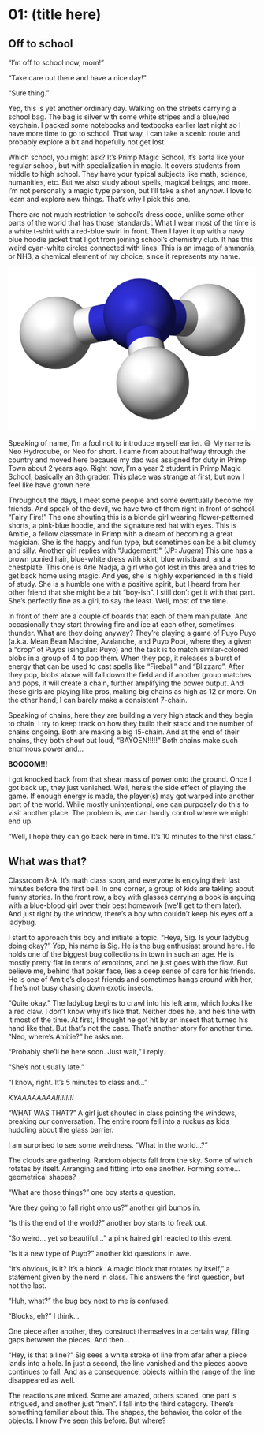 # 01: (title here)

## Off to school

“I’m off to school now, mom!”

“Take care out there and have a nice day!”

“Sure thing.”

Yep, this is yet another ordinary day. Walking on the streets carrying a school bag. The bag is silver with some white stripes and a blue/red keychain. I packed some notebooks and textbooks earlier last night so I have more time to go to school. That way, I can take a scenic route and probably explore a bit and hopefully not get lost.

Which school, you might ask? It’s Primp Magic School, it’s sorta like your regular school, but with specialization in magic. It covers students from middle to high school. They have your typical subjects like math, science, humanities, etc. But we also study about spells, magical beings, and more. I’m not personally a magic type person, but I’ll take a shot anyhow. I love to learn and explore new things. That’s why I pick this one.

There are not much restriction to school’s dress code, unlike some other parts of the world that has those ‘standards’. What I wear most of the time is a white t-shirt with a red-blue swirl in front. Then I layer it up with a navy blue hoodie jacket that I got from joining school’s chemistry club. It has this weird cyan-white circles connected with lines. This is an image of ammonia, or NH3, a chemical element of my choice, since it represents my name.

![Ammonia chemical structure](img/Ammonia-3D-balls.png)

Speaking of name, I’m a fool not to introduce myself earlier. :sweat_smile: My name is Neo Hydrocube, or Neo for short. I came from about halfway through the country and moved here because my dad was assigned for duty in Primp Town about 2 years ago. Right now, I’m a year 2 student in Primp Magic School, basically an 8th grader. This place was strange at first, but now I feel like have grown here.

Throughout the days, I meet some people and some eventually become my friends. And speak of the devil, we have two of them right in front of school. “Fairy Fire!” The one shouting this is a blonde girl wearing flower-patterned shorts, a pink-blue hoodie, and the signature red hat with eyes. This is Amitie, a fellow classmate in Primp with a dream of becoming a great magician. She is the happy and fun type, but sometimes can be a bit clumsy and silly. Another girl replies with “Judgement!" (JP: _Jugem_) This one has a brown ponied hair, blue-white dress with skirt, blue wristband, and a chestplate. This one is Arle Nadja, a girl who got lost in this area and tries to get back home using magic. And yes, she is highly experienced in this field of study. She is a humble one with a positive spirit, but I heard from her other friend that she might be a bit “boy-ish”. I still don’t get it with that part. She’s perfectly fine as a girl, to say the least. Well, most of the time.

In front of them are a couple of boards that each of them manipulate. And occasionally they start throwing fire and ice at each other, sometimes thunder. What are they doing anyway? They’re playing a game of Puyo Puyo (a.k.a. Mean Bean Machine, Avalanche, and Puyo Pop), where they a given a “drop” of Puyos (singular: Puyo) and the task is to match similar-colored blobs in a group of 4 to pop them. When they pop, it releases a burst of energy that can be used to cast spells like “Fireball” and “Blizzard”. After they pop, blobs above will fall down the field and if another group matches and pops, it will create a chain, further amplifying the power output. And these girls are playing like pros, making big chains as high as 12 or more. On the other hand, I can barely make a consistent 7-chain.

Speaking of chains, here they are building a very high stack and they begin to chain. I try to keep track on how they build their stack and the number of chains ongoing. Both are making a big 15-chain. And at the end of their chains, they both shout out loud, “BAYOEN!!!!!” Both chains make such enormous power and...

**BOOOOM!!!**

I got knocked back from that shear mass of power onto the ground. Once I got back up, they just vanished. Well, here’s the side effect of playing the game. If enough energy is made, the player(s) may got warped into another part of the world. While mostly unintentional, one can purposely do this to visit another place. The problem is, we can hardly control where we might end up.

“Well, I hope they can go back here in time. It’s 10 minutes to the first class.”

## What was that?

Classroom 8-A. It’s math class soon, and everyone is enjoying their last minutes before the first bell. In one corner, a group of kids are takling about funny stories. In the front row, a boy with glasses carrying a book is arguing with a blue-blood girl over their best homework (we'll get to them later). And just right by the window, there’s a boy who couldn’t keep his eyes off a ladybug.

I start to approach this boy and initiate a topic. “Heya, Sig. Is your ladybug doing okay?” Yep, his name is Sig. He is the bug enthusiast around here. He holds one of the biggest bug collections in town in such an age. He is mostly pretty flat in terms of emotions, and he just goes with the flow. But believe me, behind that poker face, lies a deep sense of care for his friends. He is one of Amitie’s closest friends and sometimes hangs around with her, if he’s not busy chasing down exotic insects.

“Quite okay.” The ladybug begins to crawl into his left arm, which looks like a red claw. I don’t know why it’s like that. Neither does he, and he’s fine with it most of the time. At first, I thought he got hit by an insect that turned his hand like that. But that’s not the case. That’s another story for another time. “Neo, where’s Amitie?” he asks me.

“Probably she’ll be here soon. Just wait,” I reply.

“She’s not usually late.”

“I know, right. It’s 5 minutes to class and...”

_KYAAAAAAAA!!!!!!!!!_

“WHAT WAS THAT?” A girl just shouted in class pointing the windows, breaking our conversation. The entire room fell into a ruckus as kids huddling about the glass barrier.

I am surprised to see some weirdness. “What in the world...?”

The clouds are gathering. Random objects fall from the sky. Some of which rotates by itself. Arranging and fitting into one another. Forming some... geometrical shapes?

“What are those things?” one boy starts a question.

“Are they going to fall right onto us?” another girl bumps in.

“Is this the end of the world?” another boy starts to freak out.

“So weird... yet so beautiful...” a pink haired girl reacted to this event.

“Is it a new type of Puyo?” another kid questions in awe.

“It’s obvious, is it? It’s a block. A magic block that rotates by itself,” a statement given by the nerd in class. This answers the first question, but not the last.

“Huh, what?” the bug boy next to me is confused.

“Blocks, eh?” I think… 

One piece after another, they construct themselves in a certain way, filling gaps between the pieces. And then...

“Hey, is that a line?” Sig sees a white stroke of line from afar after a piece lands into a hole. In just a second, the line vanished and the pieces above continues to fall. And as a consequence, objects within the range of the line disappeared as well.

The reactions are mixed. Some are amazed, others scared, one part is intrigued, and another just “meh”. I fall into the third category. There’s something familiar about this. The shapes, the behavior, the color of the objects. I know I’ve seen this before. But where?
